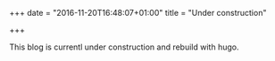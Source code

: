 +++
date = "2016-11-20T16:48:07+01:00"
title = "Under construction"

+++

This blog is currentl under construction and rebuild with hugo.
